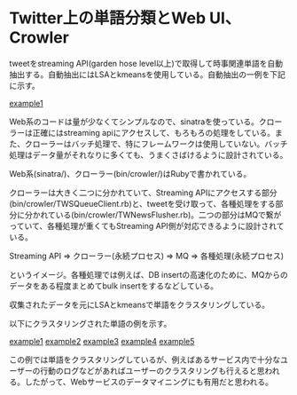 # Twitter上の単語分類とWeb UI、Crowler

tweetをstreaming API(garden hose level以上)で取得して時事関連単語を自動抽出する。自動抽出にはLSAとkmeansを使用している。自動抽出の一例を下記に示す。

[example1](https://github.com/pcaffeine/algorithm/blob/master/twitter-analysis/example/191072099.png)

Web系のコードは量が少なくてシンプルなので、sinatraを使っている。クローラーは正確にはstreaming apiにアクセスして、もろもろの処理をしている。また、クローラーはバッチ処理で、特にフレームワークは使用していない。バッチ処理はデータ量がそれなりに多くても、うまくさばけるように設計されている。

Web系(sinatra/)、クローラー(bin/crowler/)はRubyで書かれている。

クローラーは大きく二つに分かれていて、Streaming APIにアクセスする部分(bin/crowler/TWSQueueClient.rb)と、tweetを受け取って、各種処理をする部分に分かれている(bin/crowler/TWNewsFlusher.rb)。二つの部分はMQで繋がっていて、各種処理が重くてもStreaming API側が対応できるように設計されている。

Streaming API => クローラー(永続プロセス) => MQ => 各種処理(永続プロセス)

というイメージ。各種処理では例えば、DB insertの高速化のために、MQからのデータをある程度まとめてbulk insertをするなどしている。

収集されたデータを元にLSAとkmeansで単語をクラスタリングしている。

以下にクラスタリングされた単語の例を示す。

[example1](https://github.com/pcaffeine/algorithm/blob/master/twitter-analysis/example/191072099.png)
[example2](https://github.com/pcaffeine/algorithm/blob/master/twitter-analysis/example/191635883.png)
[example3](https://github.com/pcaffeine/algorithm/blob/master/twitter-analysis/example/191683773.png)
[example4](https://github.com/pcaffeine/algorithm/blob/master/twitter-analysis/example/192037905.png)
[example5](https://github.com/pcaffeine/algorithm/blob/master/twitter-analysis/example/192041281.png)

この例では単語をクラスタリングしているが、例えばあるサービス内で十分なユーザーの行動のログなどがあればユーザーのクラスタリングも行えると思われる。したがって、Webサービスのデータマイニングにも有用だと思われる。
